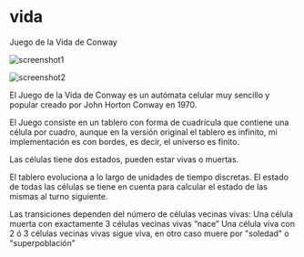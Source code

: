 # vida
Juego de la Vida de Conway

![screenshot1](https://user-images.githubusercontent.com/75378876/175790480-24f686a2-096e-47ef-9fd2-eade38902569.png)

![screenshot2](https://user-images.githubusercontent.com/75378876/175790482-98d2c7d0-b889-4c7a-8fa7-069439969d65.png)

El Juego de la Vida de Conway es un autómata celular muy sencillo y popular creado por John Horton Conway en 1970.

El Juego consiste en un tablero con forma de cuadrícula que contiene una célula por cuadro, aunque en la versión original el tablero es infinito, mi implementación es con bordes, es decir, el universo es finito.

Las células tiene dos estados, pueden estar vivas o muertas.

El tablero evoluciona a lo largo de unidades de tiempo discretas. El estado de todas las células se tiene en cuenta para calcular el estado de las mismas al turno siguiente.

Las transiciones dependen del número de células vecinas vivas:
Una célula muerta con exactamente 3 células vecinas vivas “nace”
Una célula viva con 2 ó 3 células vecinas vivas sigue viva, en otro caso muere por "soledad" o "superpoblación"
